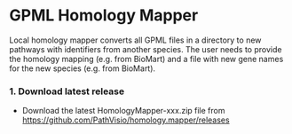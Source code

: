 # GPML Homology Mapper

Local homology mapper converts all GPML files in a directory to new pathways with identifiers from another species. The user needs to provide the homology mapping (e.g. from BioMart) and a file with new gene names for the new species (e.g. from BioMart).

### 1. Download latest release
* Download the latest HomologyMapper-xxx.zip file from https://github.com/PathVisio/homology.mapper/releases


